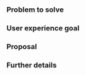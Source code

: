 ### Problem to solve

<!-- What problem do we solve? Try to define the who/what/why of the opportunity as a user story. For example, "As a (who), I want (what), so I can (why/value)." -->


### User experience goal

<!-- What is the single user experience workflow this problem addresses?
For example, "The user should be able to use a Floating Action Button on the Root screen to buy new audio books" -->


### Proposal

<!-- How are we going to solve the problem? Try to include the user journey! -->


### Further details

<!-- Also links or screenshots -->
